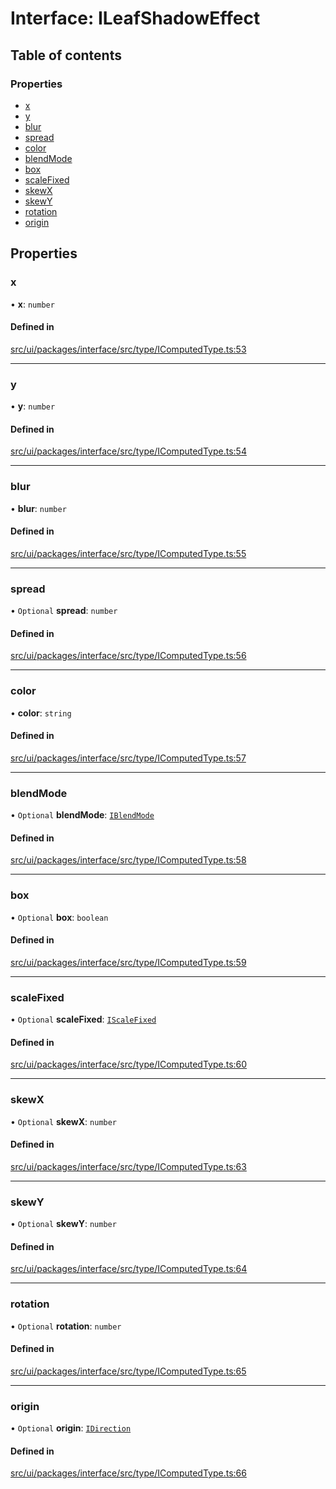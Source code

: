 # Interface: ILeafShadowEffect

## Table of contents

### Properties

- [x](ILeafShadowEffect.md#x)
- [y](ILeafShadowEffect.md#y)
- [blur](ILeafShadowEffect.md#blur)
- [spread](ILeafShadowEffect.md#spread)
- [color](ILeafShadowEffect.md#color)
- [blendMode](ILeafShadowEffect.md#blendmode)
- [box](ILeafShadowEffect.md#box)
- [scaleFixed](ILeafShadowEffect.md#scalefixed)
- [skewX](ILeafShadowEffect.md#skewx)
- [skewY](ILeafShadowEffect.md#skewy)
- [rotation](ILeafShadowEffect.md#rotation)
- [origin](ILeafShadowEffect.md#origin)

## Properties

### x

• **x**: `number`

#### Defined in

[src/ui/packages/interface/src/type/IComputedType.ts:53](https://github.com/leaferjs/leafer-ui/blob/4f34682d75d50ed9144f891fb4da145a8d369069/packages/interface/src/type/IComputedType.ts#L53)

___

### y

• **y**: `number`

#### Defined in

[src/ui/packages/interface/src/type/IComputedType.ts:54](https://github.com/leaferjs/leafer-ui/blob/4f34682d75d50ed9144f891fb4da145a8d369069/packages/interface/src/type/IComputedType.ts#L54)

___

### blur

• **blur**: `number`

#### Defined in

[src/ui/packages/interface/src/type/IComputedType.ts:55](https://github.com/leaferjs/leafer-ui/blob/4f34682d75d50ed9144f891fb4da145a8d369069/packages/interface/src/type/IComputedType.ts#L55)

___

### spread

• `Optional` **spread**: `number`

#### Defined in

[src/ui/packages/interface/src/type/IComputedType.ts:56](https://github.com/leaferjs/leafer-ui/blob/4f34682d75d50ed9144f891fb4da145a8d369069/packages/interface/src/type/IComputedType.ts#L56)

___

### color

• **color**: `string`

#### Defined in

[src/ui/packages/interface/src/type/IComputedType.ts:57](https://github.com/leaferjs/leafer-ui/blob/4f34682d75d50ed9144f891fb4da145a8d369069/packages/interface/src/type/IComputedType.ts#L57)

___

### blendMode

• `Optional` **blendMode**: [`IBlendMode`](../modules.md#iblendmode)

#### Defined in

[src/ui/packages/interface/src/type/IComputedType.ts:58](https://github.com/leaferjs/leafer-ui/blob/4f34682d75d50ed9144f891fb4da145a8d369069/packages/interface/src/type/IComputedType.ts#L58)

___

### box

• `Optional` **box**: `boolean`

#### Defined in

[src/ui/packages/interface/src/type/IComputedType.ts:59](https://github.com/leaferjs/leafer-ui/blob/4f34682d75d50ed9144f891fb4da145a8d369069/packages/interface/src/type/IComputedType.ts#L59)

___

### scaleFixed

• `Optional` **scaleFixed**: [`IScaleFixed`](../modules.md#iscalefixed)

#### Defined in

[src/ui/packages/interface/src/type/IComputedType.ts:60](https://github.com/leaferjs/leafer-ui/blob/4f34682d75d50ed9144f891fb4da145a8d369069/packages/interface/src/type/IComputedType.ts#L60)

___

### skewX

• `Optional` **skewX**: `number`

#### Defined in

[src/ui/packages/interface/src/type/IComputedType.ts:63](https://github.com/leaferjs/leafer-ui/blob/4f34682d75d50ed9144f891fb4da145a8d369069/packages/interface/src/type/IComputedType.ts#L63)

___

### skewY

• `Optional` **skewY**: `number`

#### Defined in

[src/ui/packages/interface/src/type/IComputedType.ts:64](https://github.com/leaferjs/leafer-ui/blob/4f34682d75d50ed9144f891fb4da145a8d369069/packages/interface/src/type/IComputedType.ts#L64)

___

### rotation

• `Optional` **rotation**: `number`

#### Defined in

[src/ui/packages/interface/src/type/IComputedType.ts:65](https://github.com/leaferjs/leafer-ui/blob/4f34682d75d50ed9144f891fb4da145a8d369069/packages/interface/src/type/IComputedType.ts#L65)

___

### origin

• `Optional` **origin**: [`IDirection`](../modules.md#idirection)

#### Defined in

[src/ui/packages/interface/src/type/IComputedType.ts:66](https://github.com/leaferjs/leafer-ui/blob/4f34682d75d50ed9144f891fb4da145a8d369069/packages/interface/src/type/IComputedType.ts#L66)
